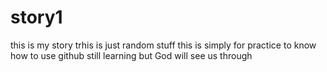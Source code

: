 # story1
this is my story trhis is just random stuff
this is simply for practice to know how to use github still learning but God will see us through
